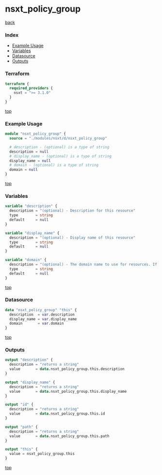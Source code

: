 # nsxt_policy_group

[back](../nsxt.md)

### Index

- [Example Usage](#example-usage)
- [Variables](#variables)
- [Datasource](#datasource)
- [Outputs](#outputs)

### Terraform

```terraform
terraform {
  required_providers {
    nsxt = ">= 3.1.0"
  }
}
```

[top](#index)

### Example Usage

```terraform
module "nsxt_policy_group" {
  source = "./modules/nsxt/d/nsxt_policy_group"

  # description - (optional) is a type of string
  description = null
  # display_name - (optional) is a type of string
  display_name = null
  # domain - (optional) is a type of string
  domain = null
}
```

[top](#index)

### Variables

```terraform
variable "description" {
  description = "(optional) - Description for this resource"
  type        = string
  default     = null
}

variable "display_name" {
  description = "(optional) - Display name of this resource"
  type        = string
  default     = null
}

variable "domain" {
  description = "(optional) - The domain name to use for resources. If not specified 'default' is used"
  type        = string
  default     = null
}
```

[top](#index)

### Datasource

```terraform
data "nsxt_policy_group" "this" {
  description  = var.description
  display_name = var.display_name
  domain       = var.domain
}
```

[top](#index)

### Outputs

```terraform
output "description" {
  description = "returns a string"
  value       = data.nsxt_policy_group.this.description
}

output "display_name" {
  description = "returns a string"
  value       = data.nsxt_policy_group.this.display_name
}

output "id" {
  description = "returns a string"
  value       = data.nsxt_policy_group.this.id
}

output "path" {
  description = "returns a string"
  value       = data.nsxt_policy_group.this.path
}

output "this" {
  value = nsxt_policy_group.this
}
```

[top](#index)